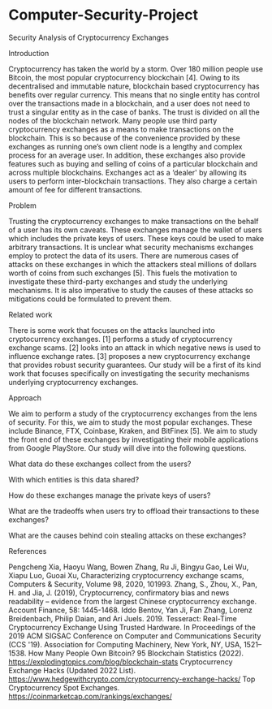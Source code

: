 # Computer-Security-Project

Security Analysis of Cryptocurrency Exchanges

Introduction

Cryptocurrency has taken the world by a storm. Over 180 million people use Bitcoin, the most popular cryptocurrency blockchain [4]. Owing to its decentralised and immutable nature, blockchain based cryptocurrency has benefits over regular currency. This means that no single entity has control over the transactions made in a blockchain, and a user does not need to trust a singular entity as in the case of banks. The trust is divided on all the nodes of the blockchain network. Many people use third party cryptocurrency exchanges as a means to make transactions on the blockchain. This is so because of the convenience provided by these exchanges as running one’s own client node is a lengthy and complex process for an average user. In addition, these exchanges also provide features such as buying and selling of coins of a particular blockchain and across multiple blockchains. Exchanges act as a ‘dealer' by allowing its users to perform inter-blockchain transactions. They also charge a certain amount of fee for different transactions.
 
Problem

Trusting the cryptocurrency exchanges to make transactions on the behalf of a user has its own caveats. These exchanges manage the wallet of users which includes the private keys of users. These keys could be used to make arbitrary transactions. It is unclear what security mechanisms exchanges employ to protect the data of its users. There are numerous cases of attacks on these exchanges in which the attackers steal millions of dollars worth of coins from such exchanges [5]. This fuels the motivation to investigate these third-party exchanges and study the underlying mechanisms. It is also imperative to study the causes of these attacks so mitigations could be formulated to prevent them.

Related work

There is some work that focuses on the attacks launched into cryptocurrency exchanges. [1]  performs a study of cryptocurrency exchange scams. [2] looks into an attack in which negative news is used to influence exchange rates.  [3] proposes a new cryptocurrency exchange that provides robust security guarantees. Our study will be a first of its kind work that focuses specifically on investigating the security mechanisms underlying cryptocurrency exchanges.

Approach

We aim to perform a study of the cryptocurrency exchanges from the lens of security. For this, we aim to study the most popular exchanges. These include Binance, FTX, Coinbase, Kraken, and BitFinex [5]. We aim to study the front end of these exchanges by investigating their mobile applications from Google PlayStore. Our study will dive into the following questions.

What data do these exchanges collect from the users?

With which entities is this data shared?


How do these exchanges manage the private keys of users?

What are the tradeoffs when users try to offload their transactions to these exchanges?

What are the causes behind coin stealing attacks on these exchanges?


References

Pengcheng Xia, Haoyu Wang, Bowen Zhang, Ru Ji, Bingyu Gao, Lei Wu, Xiapu Luo, Guoai Xu, Characterizing cryptocurrency exchange scams, Computers & Security, Volume 98, 2020, 101993.
Zhang, S., Zhou, X., Pan, H. and Jia, J. (2019), Cryptocurrency, confirmatory bias and news readability – evidence from the largest Chinese cryptocurrency exchange. Account Finance, 58: 1445-1468.
Iddo Bentov, Yan Ji, Fan Zhang, Lorenz Breidenbach, Philip Daian, and Ari Juels. 2019. Tesseract: Real-Time Cryptocurrency Exchange Using Trusted Hardware. In Proceedings of the 2019 ACM SIGSAC Conference on Computer and Communications Security (CCS '19). Association for Computing Machinery, New York, NY, USA, 1521–1538.
How Many People Own Bitcoin? 95 Blockchain Statistics (2022). https://explodingtopics.com/blog/blockchain-stats
Cryptocurrency Exchange Hacks (Updated 2022 List). https://www.hedgewithcrypto.com/cryptocurrency-exchange-hacks/
Top Cryptocurrency Spot Exchanges. https://coinmarketcap.com/rankings/exchanges/

